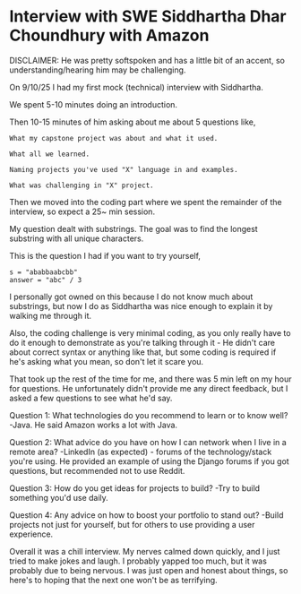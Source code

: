 # Interview with SWE Siddhartha Dhar Choundhury with Amazon

DISCLAIMER: He was pretty softspoken and has a little bit of an accent, so understanding/hearing him may be challenging.

On 9/10/25 I had my first mock (technical) interview with Siddhartha.

We spent 5-10 minutes doing an introduction.

Then 10-15 minutes of him asking about me about 5 questions like,

    What my capstone project was about and what it used.
    
    What all we learned.

    Naming projects you've used "X" language in and examples.

    What was challenging in "X" project.


Then we moved into the coding part where we spent the remainder of the interview, so expect a 25~ min session.

My question dealt with substrings. The goal was to find the longest substring with all unique characters.

This is the question I had if you want to try yourself,

    s = "ababbaabcbb"
    answer = "abc" / 3

I personally got owned on this because I do not know much about substrings, but now I do as Siddhartha was nice enough to explain it by walking me through it.

Also, the coding challenge is very minimal coding, as you only really have to do it enough to demonstrate as you're talking through it - He didn't care about correct syntax
or anything like that, but some coding is required if he's asking what you mean, so don't let it scare you.

That took up the rest of the time for me, and there was 5 min left on my hour for questions. He unfortunately didn't provide me any direct feedback, but I asked a few questions to see what he'd say.

Question 1:
    What technologies do you recommend to learn or to know well?
        -Java. He said Amazon works a lot with Java.
    
Question 2:
    What advice do you have on how I can network when I live in a remote area?
        -LinkedIn (as expected)
        - forums of the technology/stack you're using. He provided an example of using the Django forums if you got questions, but recommended not to use Reddit.

Question 3:
    How do you get ideas for projects to build?
        -Try to build something you'd use daily.
    
Question 4:
    Any advice on how to boost your portfolio to stand out?
        -Build projects not just for yourself, but for others to use providing a user experience.



Overall it was a chill interview. My nerves calmed down quickly, and I just tried to make jokes and laugh. I probably yapped too much, but it was probably due to being nervous. I was just open and honest about things, so here's to hoping that the next one won't be as terrifying. 

